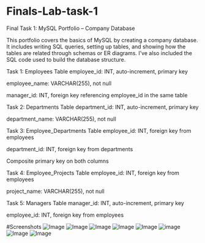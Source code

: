 # Finals-Lab-task-1
Final Task 1: MySQL Portfolio – Company Database

This portfolio covers the basics of MySQL by creating a company database. It includes writing SQL queries, setting up tables, and showing how the tables are related through schemas or ER diagrams. I’ve also included the SQL code used to build the database structure.

Task 1: Employees Table employee_id: INT, auto-increment, primary key

employee_name: VARCHAR(255), not null

manager_id: INT, foreign key referencing employee_id in the same table

Task 2: Departments Table department_id: INT, auto-increment, primary key

department_name: VARCHAR(255), not null

Task 3: Employee_Departments Table employee_id: INT, foreign key from employees

department_id: INT, foreign key from departments

Composite primary key on both columns

Task 4: Employee_Projects Table employee_id: INT, foreign key from employees

project_name: VARCHAR(255), not null

Task 5: Managers Table manager_id: INT, auto-increment, primary key

employee_id: INT, foreign key from employees

#Screenshots
![Image](https://github.com/user-attachments/assets/50639112-6ed1-4f8b-b14b-d1982d7f0f43)
![Image](https://github.com/user-attachments/assets/69fb4caf-91d3-4c27-b42d-db6c34c30ba1)
![Image](https://github.com/user-attachments/assets/3000e6ee-1729-4700-b680-bd29866bfd47)
![Image](https://github.com/user-attachments/assets/c3fb83f5-347a-4cff-8b67-989b8c37850b)
![Image](https://github.com/user-attachments/assets/a120e5c4-5585-4b84-aa12-1954536a9cc1)
![image](https://github.com/user-attachments/assets/f14a4937-a3d6-4d9f-9f03-d167a9b4a885)
![Image](https://github.com/user-attachments/assets/0abda4b9-f4bd-4bf7-9e6b-f59b74b82cc9)
![Image](https://github.com/user-attachments/assets/06cbf78b-dac6-4d9e-973e-f0345ecd5259)
